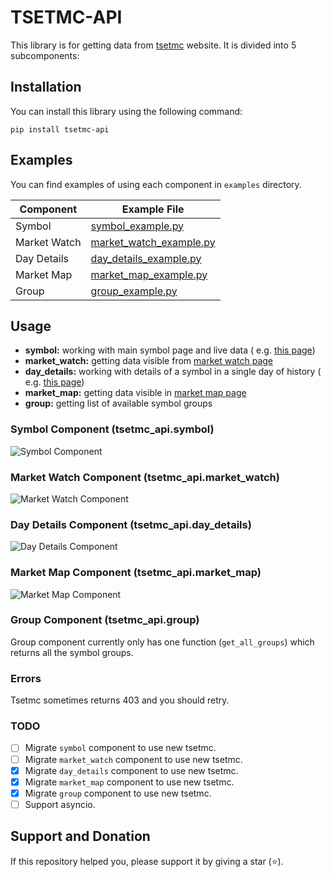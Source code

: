# TSETMC-API

This library is for getting data from [tsetmc](http://tsetmc.com) website. It is divided into 5 subcomponents:

## Installation

You can install this library using the following command:

`pip install tsetmc-api`

## Examples

You can find examples of using each component in `examples` directory.

| Component    | Example File                                                |
|--------------|-------------------------------------------------------------|
| Symbol       | [symbol_example.py](examples/symbol_example.py)             |
| Market Watch | [market_watch_example.py](examples/market_watch_example.py) |
| Day Details  | [day_details_example.py](examples/day_details_example.py)   |
| Market Map   | [market_map_example.py](examples/market_map_example.py)     |
| Group        | [group_example.py](examples/group_example.py)               |

## Usage

- **symbol:** working with main symbol page and live data (
  e.g. [this page](http://www.tsetmc.com/loader.aspx?ParTree=151311&i=43362635835198978))
- **market_watch:** getting data visible from [market watch page](http://www.tsetmc.com/Loader.aspx?ParTree=15131F)
- **day_details:** working with details of a symbol in a single day of history (
  e.g. [this page](http://cdn.tsetmc.com/History/43362635835198978/20221029))
- **market_map:** getting data visible in [market map page](http://main.tsetmc.com/marketmap)
- **group:** getting list of available symbol groups

### Symbol Component (tsetmc_api.symbol)

![Symbol Component](https://github.com/mahs4d/tsetmc-api/blob/master/docs/images/Symbol.png?raw=true)

### Market Watch Component (tsetmc_api.market_watch)

![Market Watch Component](https://github.com/mahs4d/tsetmc-api/blob/master/docs/images/MarketWatch.png?raw=true)

### Day Details Component (tsetmc_api.day_details)

![Day Details Component](https://github.com/mahs4d/tsetmc-api/blob/master/docs/images/DayDetails.png?raw=true)

### Market Map Component (tsetmc_api.market_map)

![Market Map Component](https://github.com/mahs4d/tsetmc-api/blob/master/docs/images/MarketMap.png?raw=true)

### Group Component (tsetmc_api.group)

Group component currently only has one function (`get_all_groups`) which returns all the symbol groups.

### Errors

Tsetmc sometimes returns 403 and you should retry.

### TODO

- [ ] Migrate `symbol` component to use new tsetmc.
- [ ] Migrate `market_watch` component to use new tsetmc.
- [x] Migrate `day_details` component to use new tsetmc.
- [x] Migrate `market_map` component to use new tsetmc.
- [x] Migrate `group` component to use new tsetmc.
- [ ] Support asyncio.

## Support and Donation

If this repository helped you, please support it by giving a star (:star:).
